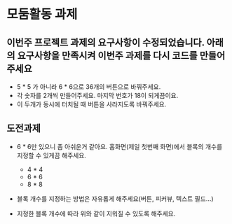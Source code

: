 # 모둠활동 과제

## 이번주 프로젝트 과제의 요구사항이 수정되었습니다. 아래의 요구사항을 만족시켜 이번주 과제를 다시 코드를 만들어 주세요

* 5 * 5 가 아니라 6 * 6으로 36개의 버튼으로 바꿔주세요.
* 각 숫자를 2개씩 만들어주세요. 마지막 번호가 18이 되게끔이요.
* 이 두개가 동시에 터치될 때 버튼을 사라지도록 바꿔주세요.

## 도전과제
* 6 * 6만 있으니 좀 아쉬운거 같아요. 홈화면(제일 첫번째 화면)에서 블록의 개수를 지정할 수 있게끔 해주세요.
    * 4 * 4
    * 6 * 6 
    * 8 * 8

* 블록 개수를 지정하는 방법은 자유롭게 해주세요(버튼, 피커뷰, 텍스트 필드...) 

* 지정한 블록 개수에 따라 위와 같이 지워질 수 있도록 해주세요.

